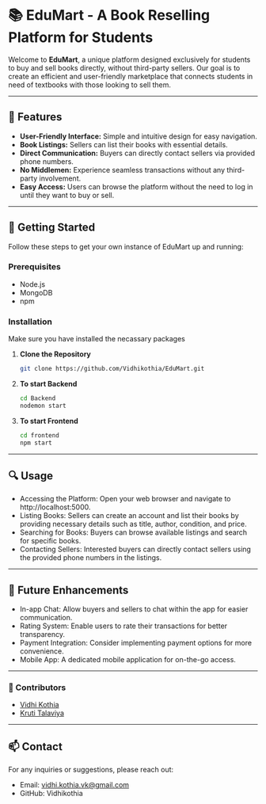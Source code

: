 # 📚 EduMart - A Book Reselling Platform for Students

Welcome to **EduMart**, a unique platform designed exclusively for students to buy and sell books directly, without third-party sellers. Our goal is to create an efficient and user-friendly marketplace that connects students in need of textbooks with those looking to sell them.

---

## 📖 Features

- **User-Friendly Interface:** Simple and intuitive design for easy navigation.
- **Book Listings:** Sellers can list their books with essential details.
- **Direct Communication:** Buyers can directly contact sellers via provided phone numbers.
- **No Middlemen:** Experience seamless transactions without any third-party involvement.
- **Easy Access:** Users can browse the platform without the need to log in until they want to buy or sell.

---

## 🚀 Getting Started

Follow these steps to get your own instance of EduMart up and running:

### Prerequisites

- Node.js
- MongoDB
- npm

### Installation

   Make sure you have installed the necassary packages

1. **Clone the Repository**

   ```bash
   git clone https://github.com/Vidhikothia/EduMart.git
   
2. **To start Backend**
   
   ```bash
   cd Backend
   nodemon start

3. **To start Frontend**

   ```bash
   cd frontend
   npm start

---

## 🔍 Usage
- Accessing the Platform: Open your web browser and navigate to http://localhost:5000.
- Listing Books: Sellers can create an account and list their books by providing necessary details such as title, author, condition, and price.
- Searching for Books: Buyers can browse available listings and search for specific books.
- Contacting Sellers: Interested buyers can directly contact sellers using the provided phone numbers in the listings.

---

## 🚀 Future Enhancements

- In-app Chat: Allow buyers and sellers to chat within the app for easier communication.
- Rating System: Enable users to rate their transactions for better transparency.
- Payment Integration: Consider implementing payment options for more convenience.
- Mobile App: A dedicated mobile application for on-the-go access.

---

### 🤝 Contributors

- [Vidhi Kothia](https://github.com/Vidhikothia)
- [Kruti Talaviya](https://github.com/Kruti-Talaviya)

---

## 📫 Contact
For any inquiries or suggestions, please reach out:

- Email: vidhi.kothia.vk@gmail.com
- GitHub: Vidhikothia

